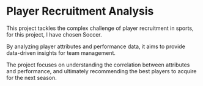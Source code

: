 # Player Recruitment Analysis

This project tackles the complex challenge of player recruitment in sports, for this project, I have chosen Soccer.

By analyzing player attributes and performance data, it aims to provide data-driven insights for team management.  

The project focuses on understanding the correlation between attributes and performance, and ultimately recommending the best players to acquire for the next season.
